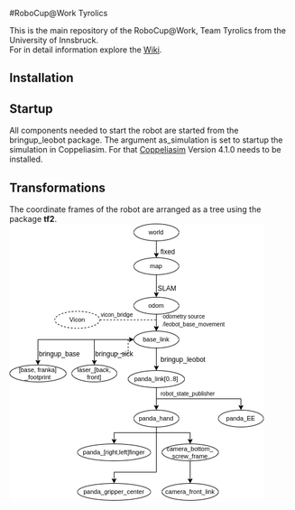 #RoboCup@Work Tyrolics  

This is the main repository of the RoboCup@Work, Team Tyrolics from the University of Innsbruck.  
For in detail information explore the [Wiki](https://git.uibk.ac.at/csav5085/robocupatwork/-/wikis/home).  

## Installation



## Startup
All components needed to start the robot are started from the bringup_leobot package. The argument as_simulation is set to startup the simulation in Coppeliasim. For that [Coppeliasim](https://www.coppeliarobotics.com/) Version 4.1.0 needs to be installed.  

## Transformations
The coordinate frames of the robot are arranged as a tree using the package **tf2**.  
![image](/leobot_config/figures/TF_tree.png)

